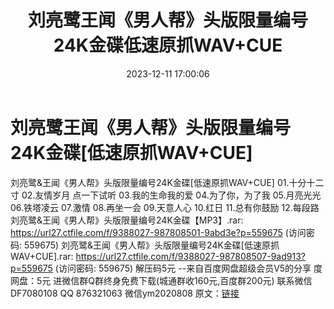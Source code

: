 ﻿---
title: 刘亮鹭王闻《男人帮》头版限量编号24K金碟低速原抓WAV+CUE
date: 2023-12-11 17:00:06
categories: 新碟专辑、稀有等精品
tags: 华语中文
---
# 刘亮鹭王闻《男人帮》头版限量编号24K金碟[低速原抓WAV+CUE]

刘亮鹭&王闻《男人帮》头版限量编号24K金碟[低速原抓WAV+CUE]
01.十分十二寸
02.友情岁月
点一下试听
03.我的生命我的爱
04.为了你，为了我
05.月亮光光
06.铁塔凌云
07.激情
08.再坐一会
09.天意人心
10.红日
11.总有你鼓励
12.每段路
刘亮鹭&王闻《男人帮》头版限量编号24K金碟【MP3】.rar: https://url27.ctfile.com/f/9388027-987808501-9abd3e?p=559675
(访问密码: 559675)
刘亮鹭&王闻《男人帮》头版限量编号24K金碟[低速原抓WAV+CUE].rar: https://url27.ctfile.com/f/9388027-987808507-9ad913?p=559675
(访问密码: 559675)
解压码5元
--来自百度网盘超级会员V5的分享
度网盘：5元
进微信群Q群终身免费下载(城通群收160元,百度群200元)
联系微信DF7080108 QQ 876321063
微信ym2020808
原文：[链接](https://blog.sina.com.cn/s/blog_1647c7e76010313xg.html)